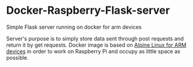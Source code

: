 # Docker-Raspberry-Flask-server
Simple Flask server running on docker for arm devices

Server's purpose is to simply store data sent through post requests and return it by get requests. Docker image is based on [Alpine Linux for ARM devices](https://hub.docker.com/r/arm32v6/alpine/) in order to work on Raspberry Pi and occupy as little space as possible. 
